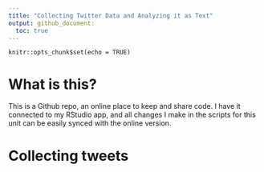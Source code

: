 ```yaml
---
title: "Collecting Twitter Data and Analyzing it as Text"
output: github_document:
  toc: true
---
```


```{r setup, include=FALSE}
knitr::opts_chunk$set(echo = TRUE)
```

# What is this?
This is a Github repo, an online place to keep and share code. I have it connected to my RStudio app, and all changes I make in the scripts for this unit can be easily synced with the online version. 

# Collecting tweets

